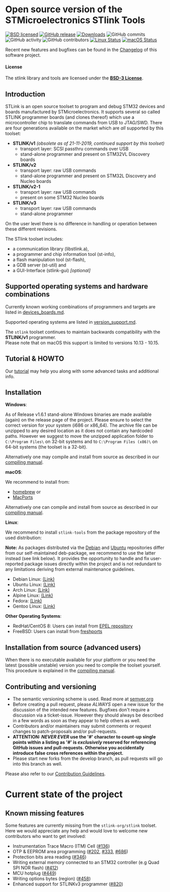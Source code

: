 Open source version of the STMicroelectronics STlink Tools
==========================================================

[![BSD licensed](https://img.shields.io/badge/license-BSD-blue.svg)](https://raw.githubusercontent.com/hyperium/hyper/master/LICENSE)
[![GitHub release](https://img.shields.io/github/release/stlink-org/stlink.svg)](https://github.com/stlink-org/stlink/releases/latest)
[![Downloads](https://img.shields.io/github/downloads/stlink-org/stlink/total)](https://github.com/stlink-org/stlink/releases/latest)
![GitHub commits](https://img.shields.io/github/commits-since/stlink-org/stlink/v1.6.1/develop)
![GitHub activity](https://img.shields.io/github/commit-activity/m/stlink-org/stlink)
![GitHub contributors](https://img.shields.io/github/contributors/stlink-org/stlink)
[![Linux Status](https://img.shields.io/travis/stlink-org/stlink/master?env=BADGE=linux&label=linux)](https://travis-ci.org/stlink-org/stlink)
[![macOS Status](https://img.shields.io/travis/stlink-org/stlink/master?env=BADGE=osx&label=osx)](https://travis-ci.org/stlink-org/stlink)

Recent new features and bugfixes can be found in the [Changelog](CHANGELOG.md) of this software project.


#### License

The stlink library and tools are licensed under the **[BSD-3 License](LICENSE.md)**.


## Introduction

STLink is an open source toolset to program and debug STM32 devices and boards manufactured by STMicroelectronics.
It supports several so called STLINK programmer boards (and clones thereof) which use a microcontroller chip to translate commands from USB to JTAG/SWD. There are four generations available on the market which are _all_ supported by this toolset:

* **STLINK/v1** _(obsolete as of 21-11-2019, continued support by this toolset)_
  - transport layer: SCSI passthru commands over USB
  - stand-alone programmer and present on STM32VL Discovery boards
* **STLINK/v2**
  - transport layer: raw USB commands
  - stand-alone programmer and present on STM32L Discovery and Nucleo boards
* **STLINK/v2-1**
  - transport layer: raw USB commands
  - present on some STM32 Nucleo boards
* **STLINK/v3**
  - transport layer: raw USB commands
  - stand-alone programmer

On the user level there is no difference in handling or operation between these different revisions.

The STlink toolset includes:

* a communication library (libstlink.a),
* a programmer and chip information tool (st-info),
* a flash manipulation tool (st-flash),
* a GDB server (st-util) and
* a GUI-Interface (stlink-gui) _[optional]_


## Supported operating systems and hardware combinations

Currently known working combinations of programmers and targets are listed in [devices_boards.md](doc/devices_boards.md).

Supported operating systems are listed in [version_support.md](doc/version_support.md).

The `stlink` toolset continues to maintain backwards compatibility with the **STLINK/v1** programmer.<br />
Please note that on macOS this support is limited to versions 10.13 - 10.15.

## Tutorial & HOWTO

Our [tutorial](doc/tutorial.md) may help you along with some advanced tasks and additional info.


## Installation

**Windows**:

As of Release v1.6.1 stand-alone Windows binaries are made available (again) on the release page of the project.
Please ensure to select the correct version for your system (i686 or x86_64). The archive file can be unzipped to any desired location as it does not contain any hardcoded paths. However we suggest to move the unzipped application folder to `C:\Program Files\` on 32-bit systems and to `C:\Program Files (x86)\` on 64-bit systems (the toolset is a 32-bit).

Alternatively one may compile and install from source as described in our [compiling manual](doc/compiling.md#Windows).

**macOS**:

We recommend to install from:

* [homebrew](https://formulae.brew.sh/formula/stlink) or
* [MacPorts](https://ports.macports.org/port/stlink)

Alternatively one can compile and install from source as described in our [compiling manual](doc/compiling.md#macOS).

**Linux**:

We recommend to install `stlink-tools` from the package repository of the used distribution:

**Note:** As packages distributed via the [Debian](https://packages.debian.org/buster/stlink-tools) and [Ubuntu](https://packages.ubuntu.com/stlink-tools) repositories differ from our self-maintained deb-package, we recommend to use the latter instead (see link below). It provides the opportunity to handle and fix user-reported package issues directly within the project and is not redundant to any limitations deriving from external maintenance guidelines.

* Debian Linux: [(Link)](https://github.com/stlink-org/stlink/releases)
* Ubuntu Linux: [(Link)](https://github.com/stlink-org/stlink/releases)
* Arch Linux:   [(Link)](https://www.archlinux.org/packages/community/x86_64/stlink)
* Alpine Linux: [(Link)](https://pkgs.alpinelinux.org/packages?name=stlink)
* Fedora:       [(Link)](https://src.fedoraproject.org/rpms/stlink)
* Gentoo Linux: [(Link)](https://packages.gentoo.org/packages/dev-embedded/stlink)

**Other Operating Systems**:

* RedHat/CentOS 8: Users can install from [EPEL repository](https://src.fedoraproject.org/rpms/stlink/branch/epel8)
* FreeBSD: Users can install from [freshports](https://www.freshports.org/devel/stlink)


## Installation from source (advanced users)

When there is no executable available for your platform or you need the latest (possible unstable) version you need to compile the toolset yourself. This procedure is explained in the [compiling manual](doc/compiling.md).


## Contributing and versioning

* The semantic versioning scheme is used. Read more at [semver.org](http://semver.org)
* Before creating a pull request, please _ALWAYS_ open a new issue for the discussion of the intended new features. Bugfixes don't require a discussion via a ticket-issue. However they should always be described in a few words as soon as they appear to help others as well.
* Contributors and/or maintainers may submit comments or request changes to patch-proposals and/or pull-requests.
* **ATTENTION: _NEVER EVER_ use the '#' character to count-up single points within a listing as '#' is _exclusively_ reserved for referencing GitHub issues and pull-requests. Otherwise you accidentally introduce false cross references within the project.**
* Please start new forks from the develop branch, as pull requests will go into this branch as well.

Please also refer to our [Contribution Guidelines](CONTRIBUTING.md).


# Current state of the project
## Known missing features

Some features are currently missing from the `stlink-org/stlink` toolset.
Here we would appreciate any help and would love to welcome new contributors who want to get involved:

* Instrumentation Trace Macro (ITM) Cell ([#136](https://github.com/stlink-org/stlink/issues/136))
* OTP & EEPROM area programming ([#202](https://github.com/stlink-org/stlink/issues/202), [#333](https://github.com/stlink-org/stlink/issues/333), [#686](https://github.com/stlink-org/stlink/issues/686))
* Protection bits area reading ([#346](https://github.com/stlink-org/stlink/issues/346))
* Writing external memory connected to an STM32 controller (e.g Quad SPI NOR flash) ([#412](https://github.com/stlink-org/stlink/issues/412))
* MCU hotplug ([#449](https://github.com/stlink-org/stlink/issues/449))
* Writing options bytes (region) ([#458](https://github.com/stlink-org/stlink/issues/458))
* Enhanced support for STLINKv3 programmer ([#820](https://github.com/stlink-org/stlink/issues/820))
